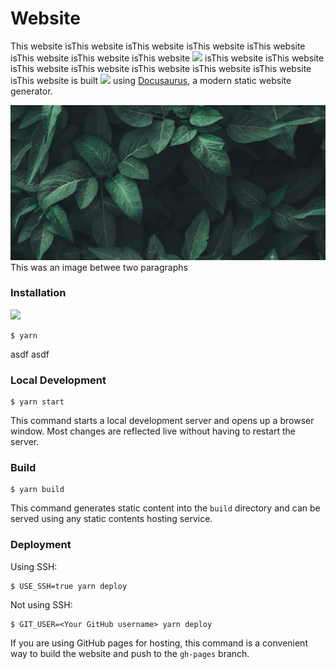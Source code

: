 # Website

This website isThis website isThis website isThis website isThis website isThis website isThis website isThis website ![](/img/rabbit.png) isThis website isThis website isThis website isThis website isThis website isThis website isThis website isThis website is built ![](/img/rabbit.png) using [Docusaurus](https://docusaurus.io/), a modern static website generator.

![](./blog/2024-01-20-how-it-works/plants.jpg)This was an image betwee two paragraphs

### Installation

![](/img/docusaurus-social-card.jpg)

```
$ yarn
```

asdf asdf

### Local Development

```
$ yarn start
```

This command starts a local development server and opens up a browser window. Most changes are reflected live without having to restart the server.

### Build

```
$ yarn build
```

This command generates static content into the `build` directory and can be served using any static contents hosting service.

### Deployment

Using SSH:

```
$ USE_SSH=true yarn deploy
```

Not using SSH:

```
$ GIT_USER=<Your GitHub username> yarn deploy
```

If you are using GitHub pages for hosting, this command is a convenient way to build the website and push to the `gh-pages` branch.
